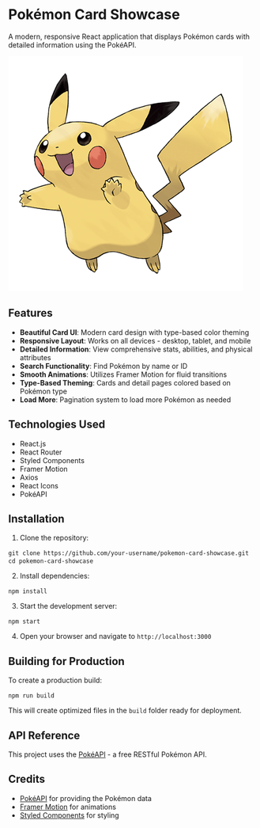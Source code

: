 # Pokémon Card Showcase

A modern, responsive React application that displays Pokémon cards with detailed information using the PokéAPI.

![Pokemon Card Showcase](https://raw.githubusercontent.com/PokeAPI/sprites/master/sprites/pokemon/other/official-artwork/25.png)

## Features

- **Beautiful Card UI**: Modern card design with type-based color theming
- **Responsive Layout**: Works on all devices - desktop, tablet, and mobile
- **Detailed Information**: View comprehensive stats, abilities, and physical attributes
- **Search Functionality**: Find Pokémon by name or ID
- **Smooth Animations**: Utilizes Framer Motion for fluid transitions
- **Type-Based Theming**: Cards and detail pages colored based on Pokémon type
- **Load More**: Pagination system to load more Pokémon as needed

## Technologies Used

- React.js
- React Router
- Styled Components
- Framer Motion
- Axios
- React Icons
- PokéAPI

## Installation

1. Clone the repository:
```
git clone https://github.com/your-username/pokemon-card-showcase.git
cd pokemon-card-showcase
```

2. Install dependencies:
```
npm install
```

3. Start the development server:
```
npm start
```

4. Open your browser and navigate to `http://localhost:3000`

## Building for Production

To create a production build:

```
npm run build
```

This will create optimized files in the `build` folder ready for deployment.

## API Reference

This project uses the [PokéAPI](https://pokeapi.co/) - a free RESTful Pokémon API.

## Credits

- [PokéAPI](https://pokeapi.co/) for providing the Pokémon data
- [Framer Motion](https://www.framer.com/motion/) for animations
- [Styled Components](https://styled-components.com/) for styling
